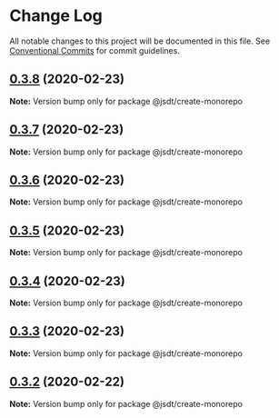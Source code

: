 # Change Log

All notable changes to this project will be documented in this file.
See [Conventional Commits](https://conventionalcommits.org) for commit guidelines.

## [0.3.8](https://github.com/jsdevtools/jsdevtools/compare/@jsdt/create-monorepo@0.3.6...@jsdt/create-monorepo@0.3.8) (2020-02-23)

**Note:** Version bump only for package @jsdt/create-monorepo





## [0.3.7](https://github.com/jsdevtools/jsdevtools/compare/@jsdt/create-monorepo@0.3.6...@jsdt/create-monorepo@0.3.7) (2020-02-23)

**Note:** Version bump only for package @jsdt/create-monorepo





## [0.3.6](https://github.com/jsdevtools/jsdevtools/compare/@jsdt/create-monorepo@0.3.5...@jsdt/create-monorepo@0.3.6) (2020-02-23)

**Note:** Version bump only for package @jsdt/create-monorepo





## [0.3.5](https://github.com/jsdevtools/jsdevtools/compare/@jsdt/create-monorepo@0.3.1...@jsdt/create-monorepo@0.3.5) (2020-02-23)

**Note:** Version bump only for package @jsdt/create-monorepo





## [0.3.4](https://github.com/jsdevtools/jsdevtools/compare/@jsdt/create-monorepo@0.3.1...@jsdt/create-monorepo@0.3.4) (2020-02-23)

**Note:** Version bump only for package @jsdt/create-monorepo





## [0.3.3](https://github.com/jsdevtools/jsdevtools/compare/@jsdt/create-monorepo@0.3.1...@jsdt/create-monorepo@0.3.3) (2020-02-23)

**Note:** Version bump only for package @jsdt/create-monorepo





## [0.3.2](https://github.com/jsdevtools/jsdevtools/compare/@jsdt/create-monorepo@0.3.1...@jsdt/create-monorepo@0.3.2) (2020-02-22)

**Note:** Version bump only for package @jsdt/create-monorepo





                                                                                                                                                                                                                                                                                                                                                                                                                                                                                                                                                                                                                                                                                                                                                                                                                                                                                                                                                                                                                                                                                                                                                                                                                                                                                                                                                                                                                                                                                                                                                                                                                                                                                                                                                                                                                                                                                                                                                                                                                                                                                                                                                                                                                                                                                                                                                                                                                                                                                                                                                                                                                                                                                                                                                                                                                                                                                                                                                                                                                                                                                                                                                                                                                                                                                                                                                                                                                                                                                                                                                                                                                                                                                                                                                                                                                                                                                                                                                                                                                                                                                                                                                                                                                                                                                                                                                                                                                                                                                                                                                                                                                                                                                                                                                                                                                                                                                                                                                                                                                                                                                                                                                                                                                                                                                                                                                                                                                                                                                                                                                                                                                                                                                        
